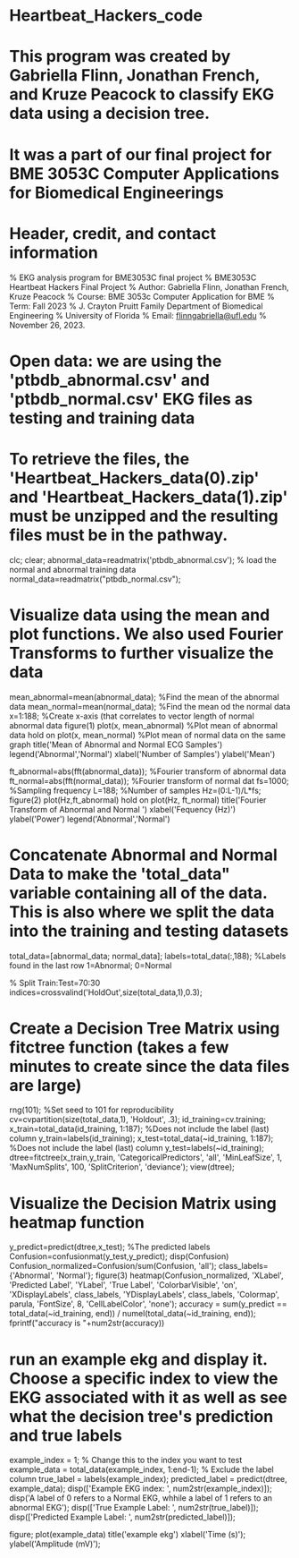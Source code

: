 # Heartbeat_Hackers_code

# This program was created by Gabriella Flinn, Jonathan French, and Kruze Peacock to classify EKG data using a decision tree. 
# It was a part of our final project for BME 3053C Computer Applications for Biomedical Engineerings

# Header, credit, and contact information
% EKG analysis program for BME3053C final project
% BME3053C Heartbeat Hackers Final Project
% Author: Gabriella Flinn, Jonathan French, Kruze Peacock
% Course: BME 3053c Computer Application for BME 
% Term: Fall 2023
% J. Crayton Pruitt Family Department of Biomedical Engineering 
% University of Florida
% Email: flinngabriella@ufl.edu 
% November 26, 2023. 

# Open data: we are using the 'ptbdb_abnormal.csv' and 'ptbdb_normal.csv' EKG files as testing and training data
# To retrieve the files, the 'Heartbeat_Hackers_data(0).zip' and 'Heartbeat_Hackers_data(1).zip' must be unzipped and the resulting files must be in the pathway. 
clc; clear;
abnormal_data=readmatrix('ptbdb_abnormal.csv'); % load the normal and abnormal training data  
normal_data=readmatrix("ptbdb_normal.csv");

# Visualize data using the mean and plot functions. We also used Fourier Transforms to further visualize the data
mean_abnormal=mean(abnormal_data); %Find the mean of the abnormal data 
mean_normal=mean(normal_data); %Find the mean od the normal data 
x=1:188; %Create x-axis (that correlates to vector length of normal abnormal data
figure(1)
plot(x, mean_abnormal) %Plot mean of abnormal data 
hold on 
plot(x, mean_normal) %Plot mean of normal data on the same graph 
title('Mean of Abnormal and Normal ECG Samples')
legend('Abnormal','Normal')
xlabel('Number of Samples')
ylabel('Mean')

ft_abnormal=abs(fft(abnormal_data)); %Fourier transform of abnormal data 
ft_normal=abs(fft(normal_data)); %Fourier transform of normal dat 
fs=1000; %Sampling frequency 
L=188; %Number of samples 
Hz=(0:L-1)/L*fs;
figure(2)
plot(Hz,ft_abnormal)
hold on
plot(Hz, ft_normal)
title('Fourier Transform of Abnormal and Normal ')
xlabel('Fequency (Hz)')
ylabel('Power')
legend('Abnormal','Normal')

# Concatenate Abnormal and Normal Data to make the 'total_data" variable containing all of the data. This is also where we split the data into the training and testing datasets  
total_data=[abnormal_data; normal_data];
labels=total_data(:,188); %Labels found in the last row 1=Abnormal; 0=Normal

% Split Train:Test=70:30
indices=crossvalind('HoldOut',size(total_data,1),0.3);

# Create a Decision Tree Matrix using fitctree function (takes a few minutes to create since the data files are large)
rng(101); %Set seed to 101 for reproducibility 
cv=cvpartition(size(total_data,1), 'Holdout', .3);
id_training=cv.training;
x_train=total_data(id_training, 1:187); %Does not include the label (last) column
y_train=labels(id_training);
x_test=total_data(~id_training, 1:187); %Does not include the label (last) column
y_test=labels(~id_training);
dtree=fitctree(x_train,y_train, 'CategoricalPredictors', 'all', 'MinLeafSize', 1, 'MaxNumSplits', 100, 'SplitCriterion', 'deviance');
view(dtree);

# Visualize the Decision Matrix using heatmap function 
y_predict=predict(dtree,x_test); %The predicted labels 
Confusion=confusionmat(y_test,y_predict);
disp(Confusion)
Confusion_normalized=Confusion/sum(Confusion, 'all');
class_labels={'Abnormal', 'Normal'};
figure(3)
heatmap(Confusion_normalized, 'XLabel', 'Predicted Label', 'YLabel', 'True Label', 'ColorbarVisible', 'on', 'XDisplayLabels', class_labels, 'YDisplayLabels', class_labels, 'Colormap', parula, 'FontSize', 8, 'CellLabelColor', 'none');
accuracy = sum(y_predict == total_data(~id_training, end)) / numel(total_data(~id_training, end));
fprintf("accuracy is "+num2str(accuracy))

# run an example ekg and display it. Choose a specific index to view the EKG associated with it as well as see what the decision tree's prediction and true labels
example_index = 1; % Change this to the index you want to test
example_data = total_data(example_index, 1:end-1); % Exclude the label column
true_label = labels(example_index);
predicted_label = predict(dtree, example_data);
disp(['Example EKG index: ', num2str(example_index)]);
disp('A label of 0 refers to a Normal EKG, whhile a label of 1 refers to an abnormal EKG');
disp(['True Example Label: ', num2str(true_label)]);
disp(['Predicted Example Label: ', num2str(predicted_label)]);

figure;
plot(example_data)
title('example ekg')
xlabel('Time (s)');
ylabel('Amplitude (mV)');
